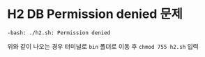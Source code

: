 # H2 DB Permission denied 문제
```
-bash: ./h2.sh: Permission denied
```
위와 같이 나오는 경우 터미널로 `bin` 폴더로 이동 후 `chmod 755 h2.sh` 입력
